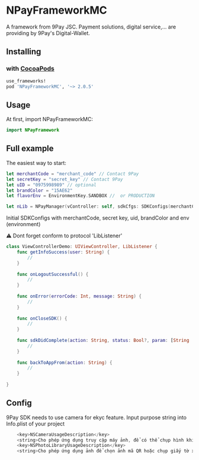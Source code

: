 # NPayFrameworkMC 
A framework from 9Pay JSC. Payment solutions, digital service,... are providing by 9Pay's Digital-Wallet.

## Installing

### with [CocoaPods](https://cocoapods.org)
```ruby
use_frameworks!
pod 'NPayFrameworkMC', '~> 2.0.5'
```

## Usage

At first, import NPayFrameworkMC:

```swift
import NPayFramework
```


## Full example

The easiest way to start:
```swift
let merchantCode = "merchant_code" // Contact 9Pay
let secretKey = "secret_key" // Contact 9Pay
let uID = "0975998989" // optional
let brandColor = "15AE62"
let flavorEnv = EnvironmentKey.SANDBOX //  or PRODUCTION

let nLib = NPayManager(vController: self, sdkCfgs: SDKConfigs(merchantCode: merchantCode, secretKey: secretKey, uid: uID, brandColor: brandColor, env: flavorEnv))
```

Initial SDKConfigs with merchantCode, secret key, uid, brandColor and env (environment)

⚠️ Dont forget conform to protocol 'LibListener'

```swift
class ViewControllerDemo: UIViewController, LibListener {
    func getInfoSuccess(user: String) {
        //
    }
    
    func onLogoutSuccessful() {
        //
    }
    
    func onError(errorCode: Int, message: String) {
        //
    }
    
    func onCloseSDK() {
        //
    }
    
    func sdkDidComplete(action: String, status: Bool?, param: [String : Any]?) {
        //
    }
    
    func backToAppFrom(action: String) {
        //
    }
    
}
```

## Config

9Pay SDK needs to use camera for ekyc feature.
Input purpose string into Info.plist of your project

```swift
	<key>NSCameraUsageDescription</key>
	<string>Cho phép ứng dụng truy cập máy ảnh, để có thể chụp hình khi xác thực tài khoản và quét mã vạch thanh toán</string>
	<key>NSPhotoLibraryUsageDescription</key>
	<string>Cho phép ứng dụng ảnh để chọn ảnh mã QR hoặc chụp giấy tờ xác thực</string>
```
